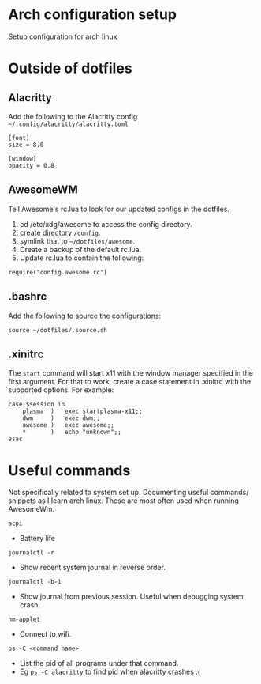# Arch configuration setup

Setup configuration for arch linux

# Outside of dotfiles

## Alacritty

Add the following to the Alacritty config `~/.config/alacritty/alacritty.toml`
```
[font]
size = 8.0

[window]
opacity = 0.8
```

## AwesomeWM

Tell Awesome's rc.lua to look for our updated configs in the dotfiles.

1. cd /etc/xdg/awesome to access the config directory.
2. create directory `/config`.
3. symlink that to `~/dotfiles/awesome`.
4. Create a backup of the default rc.lua.
5. Update rc.lua to contain the following:
```
require("config.awesome.rc")
```

## .bashrc

Add the following to source the configurations:
```
source ~/dotfiles/.source.sh
```

## .xinitrc

The `start` command will start x11 with the window manager specified in the first argument. For that to work, create a case statement in .xinitrc with the supported options. For example:
```
case $session in 
    plasma  )   exec startplasma-x11;;
    dwm     )   exec dwm;;
    awesome )   exec awesome;;
    *       )   echo "unknown";;
esac
```

# Useful commands
Not specifically related to system set up. Documenting useful commands/ snippets as I learn arch linux. These are most often used when running AwesomeWm.

```
acpi
```
- Battery life

```
journalctl -r
```
- Show recent system journal in reverse order.

```
journalctl -b-1
```
- Show journal from previous session. Useful when debugging system crash.

```
nm-applet
```
- Connect to wifi.

```
ps -C <command name>
```
- List the pid of all programs under that command.
- Eg `ps -C alacritty` to find pid when alacritty crashes :(

